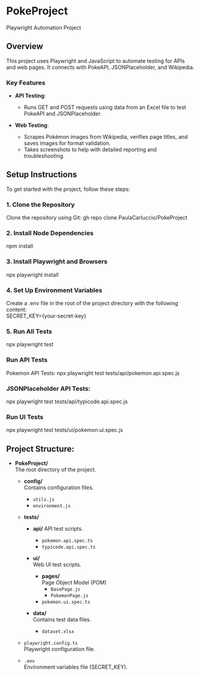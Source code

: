 # PokeProject
Playwright Automation Project

## Overview

This project uses Playwright and JavaScript to automate testing for APIs and web pages. It connects with PokeAPI, JSONPlaceholder, and Wikipedia.

### Key Features

- **API Testing**: 
  - Runs GET and POST requests using data from an Excel file to test PokeAPI and JSONPlaceholder.

- **Web Testing**: 
  - Scrapes Pokémon images from Wikipedia, verifies page titles, and saves images for format validation.
  - Takes screenshots to help with detailed reporting and troubleshooting.

## Setup Instructions

To get started with the project, follow these steps:

### 1. Clone the Repository

Clone the repository using Git:
gh repo clone PaulaCarluccio/PokeProject

### 2. Install Node Dependencies

npm install

### 3. Install Playwright and Browsers

npx playwright install

### 4. Set Up Environment Variables

Create a .env file in the root of the project directory with the following content:
<br>SECRET_KEY={your-secret-key}

### 5. Run All Tests
npx playwright test

### Run API Tests
Pokemon API Tests:
npx playwright test tests/api/pokemon.api.spec.js
### JSONPlaceholder API Tests:
npx playwright test tests/api/typicode.api.spec.js

### Run UI Tests
npx playwright test tests/ui/pokemon.ui.spec.js

## Project Structure:

- **PokeProject/**  
  The root directory of the project.

  - **config/**  
    Contains configuration files.  
    - `utils.js`  
    - `environment.js`  

  - **tests/**  
    - **api/** 
    API test scripts.  

      - `pokemon.api.spec.ts`  
      - `typicode.api.spec.ts`  
      
    - **ui/**  
      Web UI test scripts.  
      - **pages/**  
        Page Object Model (POM) 
        - `BasePage.js`  
        - `PokemonPage.js`  
      - `pokemon.ui.spec.ts`  

      
    - **data/**  
      Contains test data files.  
      - `dataset.xlsx`  

  - `playwright.config.ts`  
    Playwright configuration file.  

  - `.env`  
    Environment variables file (SECRET_KEY).
